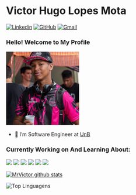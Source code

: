 # Victor Hugo Lopes Mota

[![Linkedin](https://img.shields.io/badge/LinkedIn-blue?style=for-the-badge&logo=Linkedin)](https://www.linkedin.com/in/victor-lmota/)
[![GitHub](https://img.shields.io/badge/Github-black?style=for-the-badge&logo=Github)](https://github.com/MrVictor42/)
[![Gmail](https://img.shields.io/badge/-Gmail-c14438?style=for-the-badge&logo=Gmail&logoColor=white&link=mailto:mailto:victormota042@gmail.com)](mailto:victormota042@gmail.com)

### Hello! Welcome to My Profile
<img style="margin: 0 auto" src="images/perfil_victor_mota.jpg" height="200">

- 👷 I’m Software Engineer at <a target="_blank" href="https://www.unb.br/">UnB</a>

### Currently Working on And Learning About:

<code><a href="https://www.java.com/pt-BR/" target="_blank"><img height="50" src="https://cdn.worldvectorlogo.com/logos/java.svg"></a></code>
<code><a href="https://reactjs.org/" target="_blank"><img height="50" src="https://www.vectorlogo.zone/logos/reactjs/reactjs-ar21.svg"></a></code>
<code><a href="https://www.python.org/" target="_blank"><img height="50" src="https://upload.wikimedia.org/wikipedia/commons/thumb/c/c3/Python-logo-notext.svg/1200px-Python-logo-notext.svg.png"></a></code>
<code><a href="https://www.djangoproject.com/" target="_blank"><img height="50" src="https://blog.knoldus.com/wp-content/uploads/2020/06/python-django-1024x341.png"></a></code>
<code><a href="https://www.docker.com/" target="_blank"><img height="50" src="https://www.vectorlogo.zone/logos/docker/docker-ar21.svg"></a></code>
<code><a href="https://kubernetes.io/" target="_black"><img height="50" src="https://www.pngkey.com/png/full/80-803470_vector-javascript-html5-css3-transparent-html-css-js.png"></a></code>

[![MrVictor github stats](https://github-readme-stats.vercel.app/api?username=MrVictor42)](https://github.com/MrVictor42/github-readme-stats)

![Top Linguagens](https://github-readme-stats.vercel.app/api/top-langs/?username=MrVictor42)